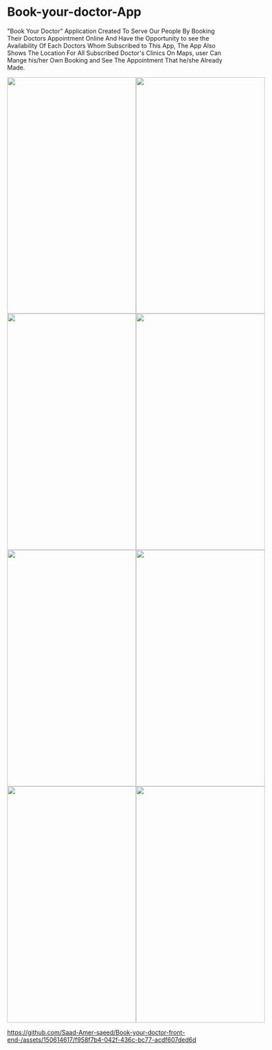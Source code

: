 # Book-your-doctor-App

"Book Your Doctor" Application Created To Serve Our People By Booking Their Doctors Appointment Online And Have the Opportunity to see the Availability Of Each Doctors Whom Subscribed to This App, The App Also Shows The Location For All Subscribed Doctor's Clinics On Maps, user Can Mange his/her Own Booking and See The Appointment That he/she Already Made.


<!-- First row of images -->
<div style="display: flex; justify-content: space-around;">
    <img src="https://i.ibb.co/w6wC7zN/12.jpg" style="width:300px; height:550px;">
    <img src="https://i.ibb.co/TtYWvxM/44.jpg" style="width:300px; height:550px;">
</div>
<div style="display: flex; justify-content: space-around;">
    <img src="https://i.ibb.co/SXShJRw/photo-2024-06-26-11-30-34-2.jpg" style="width:300px; height:550px;">
    <img src="https://i.ibb.co/b3y0NTM/photo-2024-06-26-11-30-34.jpg" style="width:300px; height:550px;">
 
</div>

<!-- Second row of images -->
<div style="display: flex; justify-content: space-around;">
    <img src="https://i.ibb.co/8KvTN9C/photo-2024-06-26-11-30-35-2.jpg" style="width:300px; height:550px;">
    <img src="https://i.ibb.co/rmZKR6C/photo-2024-06-26-11-30-35-3.jpg" style="width:300px; height:550px;">
</div>

<!-- Third row of images -->
<div style="display: flex; justify-content: space-around;">
    <img src="https://i.ibb.co/W5fS9fp/photo-2024-06-26-11-30-35.jpg" style="width:300px; height:550px;">
    <img src="https://i.ibb.co/7GwsQLj/photo-2024-06-26-11-33-57.jpg" style="width:300px; height:550px;">
</div>







https://github.com/Saad-Amer-saeed/Book-your-doctor-front-end-/assets/150614617/f958f7b4-042f-436c-bc77-acdf607ded6d




